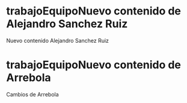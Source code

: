 
# trabajoEquipoNuevo contenido de Alejandro Sanchez Ruiz
Nuevo contenido Alejandro Sanchez Ruiz

# trabajoEquipoNuevo contenido de Arrebola
Cambios de Arrebola


